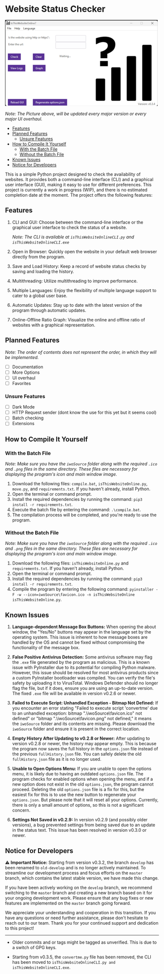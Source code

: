 # Website Status Checker

![Interface](https://raw.githubusercontent.com/jinx420/isThisWebsiteOnline/master/misc/main-window2.png)

*Note: The Picture above, will be updated every major version or every major UI overhaul.*

- [Features](#features)
- [Planned Features](#planned-features)
  - [Unsure Features](#unsure-features)
- [How to Compile It Yourself](#how-to-compile-it-yourself)
  - [With the Batch File](#with-the-batch-file)
  - [Without the Batch File](#without-the-batch-file)
- [Known Issues](#known-issues)
- [Notice for Developers](#notice-for-developers)

This is a simple Python project designed to check the availability of websites. It provides both a command-line interface (CLI) and a graphical user interface (GUI), making it easy to use for different preferences. This project is currently a work in progress (WIP), and there is no estimated completion date at the moment. The project offers the following features:

## Features

1. CLI and GUI: Choose between the command-line interface or the graphical user interface to check the status of a website. 

    *Note: The CLI is available at `isThisWebsiteOnlineCLI.py` and `isThisWebsiteOnlineCLI.exe`*

2. Open in Browser: Quickly open the website in your default web browser directly from the program.
3. Save and Load History: Keep a record of website status checks by saving and loading the history.
4. Multithreading: Utilize multithreading to improve performance.
5. Multiple Languages: Enjoy the flexibility of multiple language support to cater to a global user base.
6. Automatic Updates: Stay up to date with the latest version of the program through automatic updates.
7. Online-Offline Ratio Graph: Visualize the online and offline ratio of websites with a graphical representation.

## Planned Features

*Note: The order of contents does not represent the order, in which they will be implemented.*

- [ ] Documentation
- [ ] More Options
- [ ] UI overhaul
- [ ] Favorites

### Unsure Features

- [ ] Dark Mode
- [ ] HTTP Request sender (dont know the use for this yet but it seems cool)
- [ ] Batch checking
- [ ] Extensions 

## How to Compile It Yourself

### With the Batch File

*Note: Make sure you have the `iwoSource` folder along with the required `.ico` and `.png` files in the same directory. These files are necessary for displaying the program's icon and main window image.*

1. Download the following files: `compile.bat`, `isThisWebsiteOnline.py`, `move.py`, and `requirements.txt`. If you haven't already, install Python.
2. Open the terminal or command prompt.
3. Install the required dependencies by running the command: `pip3 install -r requirements.txt`.
4. Execute the batch file by entering the command: `.\compile.bat`.
5. The compilation process will be completed, and you're ready to use the program.

### Without the Batch File

*Note: Make sure you have the `iwoSource` folder along with the required `.ico` and `.png` files in the same directory. These files are necessary for displaying the program's icon and main window image.*

1. Download the following files: `isThisWebsiteOnline.py` and `requirements.txt`. If you haven't already, install Python.
2. Open the terminal or command prompt.
3. Install the required dependencies by running the command: `pip3 install -r requirements.txt`.
4. Compile the program by entering the following command: `pyinstaller -F -w --icon=iwoSource\favicon.ico -n isThisWebsiteOnline isThisWebsiteOnline.py`.

## Known Issues

1. **Language-dependent Message Box Buttons:** When opening the about window, the "Yes/No" buttons may appear in the language set by the operating system. This issue is inherent to how message boxes are handled by the OS and cannot be fixed without compromising the functionality of the message box.

2. **False Positive Antivirus Detection:** Some antivirus software may flag the `.exe` file generated by the program as malicious. This is a known issue with PyInstaller due to its potential for compiling Python malware. However, this issue should be resolved for most antivirus products since a custom PyInstaller bootloader was compiled. You can verify the file's safety by uploading it to VirusTotal. Windows Defender should no longer flag the file, but if it does, ensure you are using an up-to-date version. The fixed `.exe` file will be available in version v0.2.6 or newer.

3. **Failed to Execute Script: Unhandled Exception - Bitmap Not Defined:** If you encounter an error stating "Failed to execute script 'convertme' due to an unhandled exception: bitmap ".\iwoSource\favicon.ico" not defined" or "bitmap ".\iwoSource\favicon.png" not defined," it means the `iwoSource` folder and its contents are missing. Please download the `iwoSource` folder and ensure it is present in the correct location.

4. **Empty History After Updating to v0.2.8 or Newer:** After updating to version v0.2.8 or newer, the history may appear empty. This is because the program now saves the full history in the `options.json` file instead of the previous `fullHistory.json` file. You can safely delete the old `fullHistory.json` file as it is no longer used.

5. **Unable to Open Options Menu:** If you are unable to open the options menu, it is likely due to having an outdated `options.json` file. The program checks for enabled options when opening the menu, and if a new option does not exist in the old `options.json`, the program cannot proceed. Deleting the old `options.json` file is a fix for this, but the easiest fix for this is to use the new button to regenerate your `options.json`. But please note that it will reset all your options. Currently, there is only a small amount of options, so this is not a significant concern.

6. **Settings Not Saved in v0.2.9:** In version v0.2.9 (and possibly older versions), a bug prevented settings from being saved due to an update in the status text. This issue has been resolved in version v0.3.0 or newer.

## Notice for Developers

⚠️ **Important Notice:** Starting from version v0.3.2, the branch `develop` has been renamed to `old-develop` and is no longer actively maintained. To streamline our development process and focus efforts on the `master` branch, which contains the latest stable version, we have made this change.

If you have been actively working on the `develop` branch, we recommend switching to the `master` branch and creating a new branch based on it for your ongoing development work. Please ensure that any bug fixes or new features are implemented on the `master` branch going forward.

We appreciate your understanding and cooperation in this transition. If you have any questions or need further assistance, please don't hesitate to reach out to our team. Thank you for your continued support and dedication to this project!

---

- Older commits and or tags might be tagged as unverified. This is due to a switch of GPG keys.

- Starting from v0.3.5, the `convertme.py` file has been removed, the CLI has been moved to `isThisWebsiteOnlineCLI.py and isThisWebsiteOnlineCLI.exe`. 
